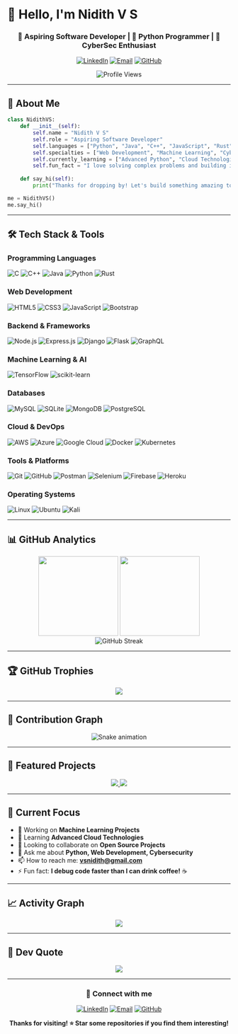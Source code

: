 # 👋 Hello, I'm Nidith V S

<div align="center">
  
  ### 🚀 Aspiring Software Developer | 🐍 Python Programmer | 🔐 CyberSec Enthusiast
  
  [![LinkedIn](https://img.shields.io/badge/LinkedIn-0077B5?style=for-the-badge&logo=linkedin&logoColor=white)](https://www.linkedin.com/in/nidith/)
  [![Email](https://img.shields.io/badge/Email-D14836?style=for-the-badge&logo=gmail&logoColor=white)](mailto:vsnidith@gmail.com)
  [![GitHub](https://img.shields.io/badge/GitHub-100000?style=for-the-badge&logo=github&logoColor=white)](https://github.com/0xfarben)
  
  ![Profile Views](https://komarev.com/ghpvc/?username=0xfarben&color=blueviolet&style=flat-square)
  
</div>

---

## 🎯 About Me

```python
class NidithVS:
    def __init__(self):
        self.name = "Nidith V S"
        self.role = "Aspiring Software Developer"
        self.languages = ["Python", "Java", "C++", "JavaScript", "Rust"]
        self.specialties = ["Web Development", "Machine Learning", "Cybersecurity"]
        self.currently_learning = ["Advanced Python", "Cloud Technologies", "DevOps"]
        self.fun_fact = "I love solving complex problems and building innovative solutions!"
    
    def say_hi(self):
        print("Thanks for dropping by! Let's build something amazing together!")

me = NidithVS()
me.say_hi()
```

---

## 🛠️ Tech Stack & Tools

### Programming Languages
![C](https://img.shields.io/badge/C-00599C?style=for-the-badge&logo=c&logoColor=white)
![C++](https://img.shields.io/badge/C%2B%2B-00599C?style=for-the-badge&logo=c%2B%2B&logoColor=white)
![Java](https://img.shields.io/badge/Java-ED8B00?style=for-the-badge&logo=java&logoColor=white)
![Python](https://img.shields.io/badge/Python-3776AB?style=for-the-badge&logo=python&logoColor=white)
![Rust](https://img.shields.io/badge/Rust-000000?style=for-the-badge&logo=rust&logoColor=white)

### Web Development
![HTML5](https://img.shields.io/badge/HTML5-E34F26?style=for-the-badge&logo=html5&logoColor=white)
![CSS3](https://img.shields.io/badge/CSS3-1572B6?style=for-the-badge&logo=css3&logoColor=white)
![JavaScript](https://img.shields.io/badge/JavaScript-F7DF1E?style=for-the-badge&logo=javascript&logoColor=black)
![Bootstrap](https://img.shields.io/badge/Bootstrap-563D7C?style=for-the-badge&logo=bootstrap&logoColor=white)

### Backend & Frameworks
![Node.js](https://img.shields.io/badge/Node.js-43853D?style=for-the-badge&logo=node.js&logoColor=white)
![Express.js](https://img.shields.io/badge/Express.js-404D59?style=for-the-badge)
![Django](https://img.shields.io/badge/Django-092E20?style=for-the-badge&logo=django&logoColor=white)
![Flask](https://img.shields.io/badge/Flask-000000?style=for-the-badge&logo=flask&logoColor=white)
![GraphQL](https://img.shields.io/badge/GraphQL-E10098?style=for-the-badge&logo=graphql&logoColor=white)

### Machine Learning & AI
![TensorFlow](https://img.shields.io/badge/TensorFlow-FF6F00?style=for-the-badge&logo=tensorflow&logoColor=white)
![scikit-learn](https://img.shields.io/badge/scikit--learn-F7931E?style=for-the-badge&logo=scikit-learn&logoColor=white)

### Databases
![MySQL](https://img.shields.io/badge/MySQL-00000F?style=for-the-badge&logo=mysql&logoColor=white)
![SQLite](https://img.shields.io/badge/SQLite-07405E?style=for-the-badge&logo=sqlite&logoColor=white)
![MongoDB](https://img.shields.io/badge/MongoDB-4EA94B?style=for-the-badge&logo=mongodb&logoColor=white)
![PostgreSQL](https://img.shields.io/badge/PostgreSQL-316192?style=for-the-badge&logo=postgresql&logoColor=white)

### Cloud & DevOps
![AWS](https://img.shields.io/badge/AWS-FF9900?style=for-the-badge&logo=amazon-aws&logoColor=white)
![Azure](https://img.shields.io/badge/Azure-0078D4?style=for-the-badge&logo=microsoft-azure&logoColor=white)
![Google Cloud](https://img.shields.io/badge/Google%20Cloud-4285F4?style=for-the-badge&logo=google-cloud&logoColor=white)
![Docker](https://img.shields.io/badge/Docker-2496ED?style=for-the-badge&logo=docker&logoColor=white)
![Kubernetes](https://img.shields.io/badge/Kubernetes-326CE5?style=for-the-badge&logo=kubernetes&logoColor=white)

### Tools & Platforms
![Git](https://img.shields.io/badge/Git-F05032?style=for-the-badge&logo=git&logoColor=white)
![GitHub](https://img.shields.io/badge/GitHub-100000?style=for-the-badge&logo=github&logoColor=white)
![Postman](https://img.shields.io/badge/Postman-FF6C37?style=for-the-badge&logo=postman&logoColor=white)
![Selenium](https://img.shields.io/badge/Selenium-43B02A?style=for-the-badge&logo=selenium&logoColor=white)
![Firebase](https://img.shields.io/badge/Firebase-FFCA28?style=for-the-badge&logo=firebase&logoColor=black)
![Heroku](https://img.shields.io/badge/Heroku-430098?style=for-the-badge&logo=heroku&logoColor=white)

### Operating Systems
![Linux](https://img.shields.io/badge/Linux-FCC624?style=for-the-badge&logo=linux&logoColor=black)
![Ubuntu](https://img.shields.io/badge/Ubuntu-E95420?style=for-the-badge&logo=ubuntu&logoColor=white)
![Kali](https://img.shields.io/badge/Kali-268BEE?style=for-the-badge&logo=kalilinux&logoColor=white)

---

## 📊 GitHub Analytics

<div align="center">
  <img height="180em" src="https://github-readme-stats.vercel.app/api?username=0xfarben&show_icons=true&theme=tokyonight&include_all_commits=true&count_private=true"/>
  <img height="180em" src="https://github-readme-stats.vercel.app/api/top-langs/?username=0xfarben&layout=compact&langs_count=8&theme=tokyonight"/>
</div>

<div align="center">
  <img src="https://github-readme-streak-stats.herokuapp.com/?user=0xfarben&theme=tokyonight" alt="GitHub Streak"/>
</div>

---

## 🏆 GitHub Trophies

<div align="center">
  <img src="https://github-profile-trophy.vercel.app/?username=0xfarben&theme=tokyonight&no-frame=false&no-bg=false&margin-w=4"/>
</div>

---

## 🐍 Contribution Graph

<div align="center">
  <img src="https://github.com/0xfarben/0xfarben/blob/output/github-contribution-grid-snake.svg" alt="Snake animation"/>
</div>

---

## 🌟 Featured Projects

<div align="center">
  <a href="https://github.com/0xfarben/project1">
    <img src="https://github-readme-stats.vercel.app/api/pin/?username=0xfarben&repo=project1&theme=tokyonight"/>
  </a>
  <a href="https://github.com/0xfarben/project2">
    <img src="https://github-readme-stats.vercel.app/api/pin/?username=0xfarben&repo=project2&theme=tokyonight"/>
  </a>
</div>

---

## 🎯 Current Focus

- 🔭 Working on **Machine Learning Projects**
- 🌱 Learning **Advanced Cloud Technologies**
- 👯 Looking to collaborate on **Open Source Projects**
- 💬 Ask me about **Python, Web Development, Cybersecurity**
- 📫 How to reach me: **vsnidith@gmail.com**
- ⚡ Fun fact: **I debug code faster than I can drink coffee!** ☕

---

## 📈 Activity Graph

<div align="center">
  <img src="https://github-readme-activity-graph.vercel.app/graph?username=0xfarben&theme=tokyo-night&hide_border=true"/>
</div>

---

## 💭 Dev Quote

<div align="center">
  <img src="https://quotes-github-readme.vercel.app/api?type=horizontal&theme=tokyonight"/>
</div>

---

<div align="center">
  
  ### 🤝 Connect with me
  
  [![LinkedIn](https://img.shields.io/badge/LinkedIn-0077B5?style=for-the-badge&logo=linkedin&logoColor=white)](https://www.linkedin.com/in/nidith/)
  [![Email](https://img.shields.io/badge/Email-D14836?style=for-the-badge&logo=gmail&logoColor=white)](mailto:vsnidith@gmail.com)
  [![GitHub](https://img.shields.io/badge/GitHub-100000?style=for-the-badge&logo=github&logoColor=white)](https://github.com/0xfarben)
  
  **Thanks for visiting! ⭐ Star some repositories if you find them interesting!**
  
</div>
